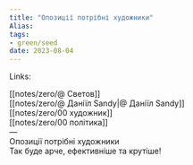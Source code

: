 ```yaml
---
title: "Опозиції потрібні художники"
Alias: 
tags:
- green/seed
date: 2023-08-04
---
```

Links:  

[[notes/zero/@ Светов]]  
[[notes/zero/@ Даніїл Sandy|@ Даніїл Sandy]]  
[[notes/zero/00 художник]]  
[[notes/zero/00 політика]]  
—  
Опозиції потрібні художники  
Так буде арче, ефективніше та крутіше!

